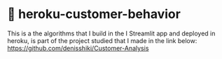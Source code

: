 # 🧱 heroku-customer-behavior
This is a the algorithms that I build in the I Streamlit app and deployed in heroku, is part of the project studied that I made in the link below: <br>
https://github.com/denisshiki/Customer-Analysis
